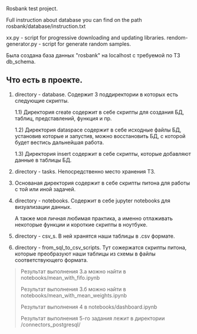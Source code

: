 Rosbank test project.

Full instruction about database you can find on the path rosbank/database/instruction.txt

xx.py - script for progressive downloading and updating libraries.
rendom-generator.py - script for generate random samples.

Была создана база данных "rosbank" на localhost с требуемой по ТЗ db_schema.
## Что есть в проекте. 
1) directory - database.
    Содержит 3 поддиректории в которых есть следующие скрипты.

   1.1) Директория create содержит в себе скрипты для создания БД, таблиц, представлений, функция и пр.
   
   1.2) Директория dataspace содержит в себе исходные файлы БД, установив которые и запустив, можно восстановить БД, с которой будет вестись дальнейшая работа.
  
   1.3) Директория insert содержит в себе скрипты, которые добавляют данные в таблицы БД.
2) directory - tasks.
   Непосредственно место хранения ТЗ.
3) Основаная директория содержит в себе скрипты питона для работы с той или иной задачей.
4) directory - notebooks.
   Содержит в себе jupyter notebooks для визуализации данных.
   
   А также моя личная любимая практика, а именно отлаживать некоторые функции и короткие скрипты в ноутбуке.
5) directory - csv_s. В ней хранятся наши таблицы в .csv формате.
6) directory - from_sql_to_csv_scripts. Тут сожержатся скрипты питона, которые преобразуют наши таблицы из схемы в файлы соответствующего формата.


> Результат выполнения 3.а можно найти в notebooks/mean_with_fifo.ipynb
> 
> Результат выполнения 3.б можно найти в notebooks/mean_with_mean_weights.ipynb
> 
> Результат выполнения 4 в notebooks/dashboard.ipynb
>
> Результат выполнения 5-го задания лежит в директории /connectors_postgresql/ 
